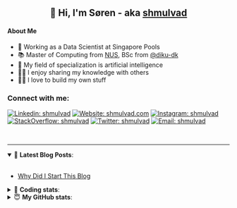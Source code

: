 <h2 align="center">
	👋 Hi, I'm Søren - aka <a href="https://shmulvad.com">shmulvad</a>
</h2>

#### About Me
- 🤖 Working as a Data Scientist at Singapore Pools
- 📚 Master of Computing from [NUS], BSc from [@diku-dk]
- 🧠 My field of specialization is artificial intelligence
- 👨‍🏫 I enjoy sharing my knowledge with others
- 👨‍💻 I love to build my own stuff

### Connect with me:

[![Linkedin: shmulvad](https://img.shields.io/badge/shmulvad-blue?style=flat&logo=Linkedin&logoColor=white)][linkedin]
[![Website: shmulvad.com](https://img.shields.io/badge/shmulvad.com-47CCCC?&style=flat&logo=Google-Chrome&logoColor=white)][website]
[![Instagram: shmulvad](https://img.shields.io/badge/-@shmulvad-purple?style=flat&logo=Instagram&logoColor=white)][instagram]
[![StackOverflow: shmulvad](https://img.shields.io/badge/shmulvad-FE7A16?style=flat&logo=stack-overflow&logoColor=white)][stackOverflow]
[![Twitter: shmulvad](https://img.shields.io/badge/@shmulvad-1ca0f1?style=flat&logo=twitter&logoColor=white)][twitter]
[![Email: shmulvad](https://img.shields.io/badge/shmulvad-D14836?style=flat&logo=gmail&logoColor=white)][mail]

<br />

---

<details open>
 <summary>📕 <b>Latest Blog Posts</b>: </summary>

<br>

<!-- BLOG-POST-LIST:START -->
- [Why Did I Start This Blog](https://shmulvad.com/blog/why-did-start-this-blog)
<!-- BLOG-POST-LIST:END -->

</details>

<!-- --- -->

<details>
 <summary>🤖 <b>Coding stats</b>: </summary>

<br>

NOTE: Doesn't track coding at work or work done in environments such as Jupyter Notebooks.

<!--START_SECTION:waka-->
![Code Time](http://img.shields.io/badge/Code%20Time-0%20secs-blue)

**I'm a Night 🦉** 

```text
🌞 Morning    84 commits     ██░░░░░░░░░░░░░░░░░░░░░░░   10.05% 
🌆 Daytime    285 commits    ████████░░░░░░░░░░░░░░░░░   34.09% 
🌃 Evening    293 commits    ████████░░░░░░░░░░░░░░░░░   35.05% 
🌙 Night      174 commits    █████░░░░░░░░░░░░░░░░░░░░   20.81%

```


📊 **This Week I Spent My Time On** 

```text
💬 Programming Languages: 
Python                   19 hrs 44 mins      ███████████████░░░░░░░░░░   62.28% 
HTML                     3 hrs 56 mins       ███░░░░░░░░░░░░░░░░░░░░░░   12.44% 
JavaScript               3 hrs 37 mins       ██░░░░░░░░░░░░░░░░░░░░░░░   11.44% 
Other                    2 hrs 56 mins       ██░░░░░░░░░░░░░░░░░░░░░░░   9.31% 
CSS                      50 mins             ░░░░░░░░░░░░░░░░░░░░░░░░░   2.64%

🔥 Editors: 
VS Code                  28 hrs 41 mins      ██████████████████████░░░   90.56% 
Zsh                      2 hrs 56 mins       ██░░░░░░░░░░░░░░░░░░░░░░░   9.28% 
Sublime Text             3 mins              ░░░░░░░░░░░░░░░░░░░░░░░░░   0.16%

🐱‍💻 Projects: 
overvaagning-admin       13 hrs 10 mins      ██████████░░░░░░░░░░░░░░░   41.56% 
overvaagning-sender      11 hrs 55 mins      █████████░░░░░░░░░░░░░░░░   37.61% 
hit-locator              3 hrs 31 mins       ██░░░░░░░░░░░░░░░░░░░░░░░   11.11% 
Unknown Project          1 hr 34 mins        █░░░░░░░░░░░░░░░░░░░░░░░░   5.0% 
django-wedding-website   41 mins             ░░░░░░░░░░░░░░░░░░░░░░░░░   2.18%

```


 Last Updated on 23/07/2022 18:48:37 UTC
<!--END_SECTION:waka-->

</details>

<!-- --- -->

<details>
 <summary>😇 <b>My GitHub stats</b>: </summary>

<br>

<img align="left" alt="shmulvad's Github Stats" src="https://github-readme-stats.vercel.app/api?username=shmulvad&show_icons=true&hide_border=true" />

</details>



[website]: https://shmulvad.com
[twitter]: https://twitter.com/shmulvad
[linkedin]: https://linkedin.com/in/shmulvad
[instagram]: https://instagram.com/shmulvad
[stackOverflow]: https://stackoverflow.com/users/9248793/shmulvad
[mail]: mailto:shmulvad@gmail.com
[@diku-dk]: https://github.com/diku-dk
[github]: https://github.com/shmulvad
[NUS]: https://www.nus.edu.sg